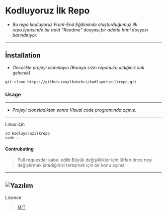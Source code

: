 # Kodluyoruz İlk Repo

* *Bu repo kodluyoruz Front-End Eğitiminde oluşturduğumuz ilk repo.İçerisinde bir adet "Readme" dosyası,bir adette html dosyası barındırıyor.*
***
## İnstallation
* *Öncelikle projeyi clonelayın.(Buraya sizin reponuzu aldığınız link gelecek)*
```
git clone https://github.com/thabrkci/kodluyoruzilkrepo.git
```
### Usage
***
* *Projeyi cloneladıktan sonra Visual code programında açınız.*
***
Linux için
```
cd kodluyoruzilkrepo
code .
```
#### Contrubuting
> Pull requestler kabul edilir.Büyük değişiklikler için,lütfen önce neyi değiştirmek istediğinizi tartışmak için bir konu açınız.
---
![Yazılım](https://www.iakademi.com/wp-content/uploads/2023/02/en-iyi-yazilim-programlari-1170x500.jpg)
---
Licence
>[MIT](https://choosealicense.com/licenses/mit/)
